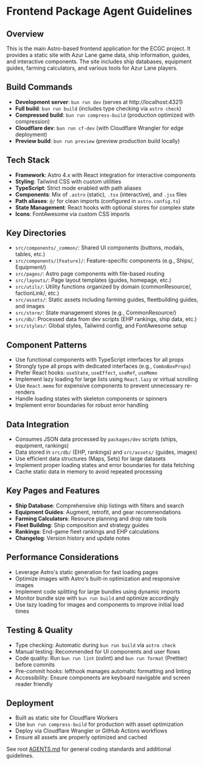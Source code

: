 # Frontend Package Agent Guidelines

## Overview

This is the main Astro-based frontend application for the ECGC project. It provides a static site with Azur Lane game data, ship information, guides, and interactive components. The site includes ship databases, equipment guides, farming calculators, and various tools for Azur Lane players.

## Build Commands

- **Development server**: `bun run dev` (serves at http://localhost:4321)
- **Full build**: `bun run build` (includes type checking via `astro check`)
- **Compressed build**: `bun run compress-build` (production optimized with compression)
- **Cloudflare dev**: `bun run cf-dev` (with Cloudflare Wrangler for edge deployment)
- **Preview build**: `bun run preview` (preview production build locally)

## Tech Stack

- **Framework**: Astro 4.x with React integration for interactive components
- **Styling**: Tailwind CSS with custom utilities
- **TypeScript**: Strict mode enabled with path aliases
- **Components**: Mix of `.astro` (static), `.tsx` (interactive), and `.jsx` files
- **Path aliases**: `@/` for clean imports (configured in `astro.config.ts`)
- **State Management**: React hooks with optional stores for complex state
- **Icons**: FontAwesome via custom CSS imports

## Key Directories

- `src/components/_common/`: Shared UI components (buttons, modals, tables, etc.)
- `src/components/[Feature]/`: Feature-specific components (e.g., Ships/, Equipment/)
- `src/pages/`: Astro page components with file-based routing
- `src/layouts/`: Page layout templates (guides, homepage, etc.)
- `src/utils/`: Utility functions organized by domain (commonResource/, factionLink/, etc.)
- `src/assets/`: Static assets including farming guides, fleetbuilding guides, and images
- `src/store/`: State management stores (e.g., CommonResource/)
- `src/db/`: Processed data from dev scripts (EHP rankings, ship data, etc.)
- `src/styles/`: Global styles, Tailwind config, and FontAwesome setup

## Component Patterns

- Use functional components with TypeScript interfaces for all props
- Strongly type all props with dedicated interfaces (e.g., `ComboBoxProps`)
- Prefer React hooks: `useState`, `useEffect`, `useRef`, `useMemo`
- Implement lazy loading for large lists using `React.lazy` or virtual scrolling
- Use `React.memo` for expensive components to prevent unnecessary re-renders
- Handle loading states with skeleton components or spinners
- Implement error boundaries for robust error handling

## Data Integration

- Consumes JSON data processed by `packages/dev` scripts (ships, equipment, rankings)
- Data stored in `src/db/` (EHP, rankings) and `src/assets/` (guides, images)
- Use efficient data structures (Maps, Sets) for large datasets
- Implement proper loading states and error boundaries for data fetching
- Cache static data in memory to avoid repeated processing

## Key Pages and Features

- **Ship Database**: Comprehensive ship listings with filters and search
- **Equipment Guides**: Augment, retrofit, and gear recommendations
- **Farming Calculators**: Resource planning and drop rate tools
- **Fleet Building**: Ship composition and strategy guides
- **Rankings**: End-game fleet rankings and EHP calculations
- **Changelog**: Version history and update notes

## Performance Considerations

- Leverage Astro's static generation for fast loading pages
- Optimize images with Astro's built-in optimization and responsive images
- Implement code splitting for large bundles using dynamic imports
- Monitor bundle size with `bun run build` and optimize accordingly
- Use lazy loading for images and components to improve initial load times

## Testing & Quality

- Type checking: Automatic during `bun run build` via `astro check`
- Manual testing: Recommended for UI components and user flows
- Code quality: Run `bun run lint` (oxlint) and `bun run format` (Prettier) before commits
- Pre-commit hooks: lefthook manages automatic formatting and linting
- Accessibility: Ensure components are keyboard navigable and screen reader friendly

## Deployment

- Built as static site for Cloudflare Workers
- Use `bun run compress-build` for production with asset optimization
- Deploy via Cloudflare Wrangler or GitHub Actions workflows
- Ensure all assets are properly optimized and cached

See root [AGENTS.md](../../AGENTS.md) for general coding standards and additional guidelines.
